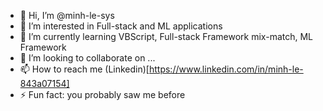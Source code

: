 - 👋 Hi, I’m @minh-le-sys
- 👀 I’m interested in Full-stack and ML applications
- 🌱 I’m currently learning VBScript, Full-stack Framework mix-match, ML Framework
- 💞️ I’m looking to collaborate on ...
- 📫 How to reach me (Linkedin)[https://www.linkedin.com/in/minh-le-843a07154]
- ⚡ Fun fact: you probably saw me before

<!---
minh-le-sys/minh-le-sys is a ✨ special ✨ repository because its `README.md` (this file) appears on your GitHub profile.
You can click the Preview link to take a look at your changes.
--->
